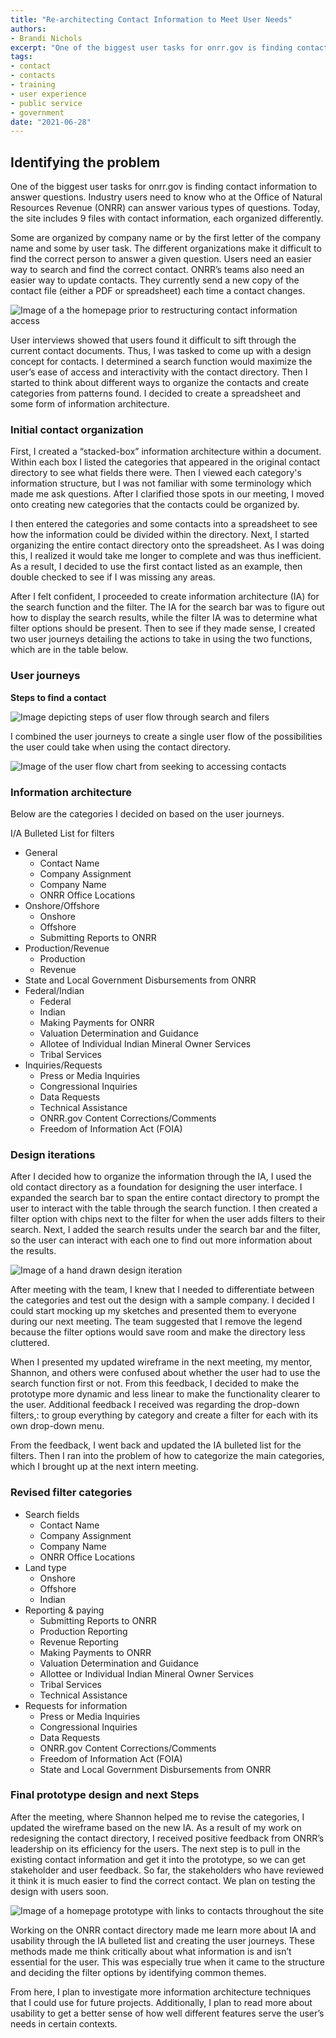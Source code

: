 ```yaml
---
title: "Re-architecting Contact Information to Meet User Needs"
authors:
- Brandi Nichols
excerpt: "One of the biggest user tasks for onrr.gov is finding contact information to answer questions. Industry users need to know who at the Office of Natural Resources Revenue (ONRR) can answer various types of questions."
tags:
- contact
- contacts
- training
- user experience
- public service
- government
date: "2021-06-28"
---
```


## Identifying the problem

One of the biggest user tasks for onrr.gov is finding contact information to answer questions. Industry users need to know who at the Office of Natural Resources Revenue (ONRR) can answer various types of questions. Today, the site includes 9 files with contact information, each organized differently.

Some are organized by company name or by the first letter of the company name and some by user task. The different organizations make it difficult to find the correct person to answer a given question. Users need an easier way to search and find the correct contact. ONRR’s teams also need an easier way to update contacts. They currently send a new copy of the contact file (either a PDF or spreadsheet) each time a contact changes.

![Image of a the homepage prior to restructuring contact information access](./current.png)

User interviews showed that users found it difficult to sift through the current contact documents. Thus, I was tasked to come up with a design concept for contacts. I determined a search function would maximize the user’s ease of access and interactivity with the contact directory. Then I started to think about different ways to organize the contacts and create categories from patterns found. I decided to create a spreadsheet and some form of information architecture.

### Initial contact organization

First, I created a “stacked-box” information architecture within a document. Within each box I listed the categories that appeared in the original contact directory to see what fields there were. Then I viewed each category's information structure, but I was not familiar with some terminology which made me ask questions. After I clarified those spots in our meeting, I moved onto creating new categories that the contacts could be organized by.

I then entered the categories and some contacts into a spreadsheet to see how the information could be divided within the directory. Next, I started organizing the entire contact directory onto the spreadsheet. As I was doing this, I realized it would take me longer to complete and was thus inefficient. As a result, I decided to use the first contact listed as an example, then double checked to see if I was missing any areas.

After I felt confident, I proceeded to create information architecture (IA) for the search function and the filter. The IA for the search bar was to figure out how to display the search results, while the filter IA was to determine what filter options should be present. Then to see if they made sense, I created two user journeys detailing the actions to take in using the two functions, which are in the table below.

### User journeys

**Steps to find a contact**

![Image depicting steps of user flow through search and filers](./steps.png)

I combined the user journeys to create a single user flow of the possibilities the user could take when using the contact directory.

![Image of the user flow chart from seeking to accessing contacts](./contacts.user.flow.png)

### Information architecture

Below are the categories I decided on based on the user journeys.

I/A Bulleted List for filters
* General
   * Contact Name
   * Company Assignment
   * Company Name
   * ONRR Office Locations
* Onshore/Offshore
   * Onshore
   * Offshore
   * Submitting Reports to ONRR
* Production/Revenue
   * Production
   * Revenue
* State and Local Government Disbursements from ONRR
* Federal/Indian
   * Federal
   * Indian
   * Making Payments for ONRR
   * Valuation Determination and Guidance
   * Allotee of Individual Indian Mineral Owner Services
   * Tribal Services
* Inquiries/Requests
   * Press or Media Inquiries
   * Congressional Inquiries
   * Data Requests
   * Technical Assistance
   * ONRR.gov Content Corrections/Comments
   * Freedom of Information Act (FOIA)

### Design iterations

After I decided how to organize the information through the IA, I used the old contact directory as a foundation for designing the user interface. I expanded the search bar to span the entire contact directory to prompt the user to interact with the table through the search function. I then created a filter option with chips next to the filter for when the user adds filters to their search. Next, I added the search results under the search bar and the filter, so the user can interact with each one to find out more information about the results.

![Image of a hand drawn design iteration](./iteration.jpg)

After meeting with the team, I knew that I needed to differentiate between the categories and test out the design with a sample company. I decided I could start mocking up my sketches and presented them to everyone during our next meeting. The team suggested that I remove the legend because the filter options would save room and make the directory less cluttered.

When I presented my updated wireframe in the next meeting, my mentor, Shannon, and others were confused about whether the user had to use the search function first or not. From this feedback, I decided to make the prototype more dynamic and less linear to make the functionality clearer to the user. Additional feedback I received was regarding the drop-down filters,: to  group everything by category and create a filter for each with its own drop-down menu.

From the feedback, I went back and updated the IA bulleted list for the filters. Then I ran into the problem of how to categorize the main categories, which I brought up at the next intern meeting.

### Revised filter categories

* Search fields
  * Contact Name
  * Company Assignment
  * Company Name
  * ONRR Office Locations
* Land type
   * Onshore
   * Offshore
   * Indian
* Reporting & paying
   * Submitting Reports to ONRR
   * Production Reporting
   * Revenue Reporting
   * Making Payments to ONRR
   * Valuation Determination and Guidance
   * Allottee or Individual Indian Mineral Owner Services
   * Tribal Services
   * Technical Assistance
* Requests for information
   * Press or Media Inquiries
   * Congressional Inquiries
   * Data Requests
   * ONRR.gov Content Corrections/Comments
   * Freedom of Information Act (FOIA)
   * State and Local Government Disbursements from ONRR

### Final prototype design and next Steps

After the meeting, where Shannon helped me to revise the categories, I updated the wireframe based on the new IA. As a result of my work on redesigning the contact directory, I received positive feedback from ONRR’s leadership on its efficiency for the users. The next step is to pull in the existing contact information and get it into the prototype, so we can get stakeholder and user feedback. So far, the stakeholders who have reviewed it think it is much easier to find the correct contact. We plan on testing the design with users soon.

![Image of a homepage prototype with links to contacts throughout the site](./contact.us.png)

Working on the ONRR contact directory made me learn more about IA and usability through the IA bulleted list and creating the user journeys. These methods made me think critically about what information is and isn’t essential for the user. This was especially true when it came to the structure and deciding the filter options by identifying common themes.

From here, I plan to investigate more information architecture techniques that I could use for future projects. Additionally, I plan to read more about usability to get a better sense of how well different features serve the user’s needs in certain contexts.
